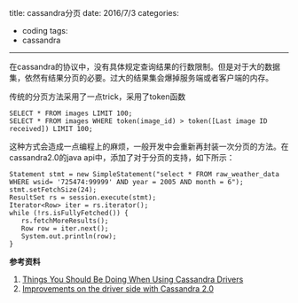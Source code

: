 title: cassandra分页
date: 2016/7/3
categories:
- coding
tags:
- cassandra
---
在cassandra的协议中，没有具体规定查询结果的行数限制。但是对于大的数据集，依然有结果分页的必要。过大的结果集会爆掉服务端或者客户端的内存。

传统的分页方法采用了一点trick，采用了token函数

```
SELECT * FROM images LIMIT 100;
SELECT * FROM images WHERE token(image_id) > token([Last image ID received]) LIMIT 100;
```

这种方式会造成一点编程上的麻烦，一般开发中会重新再封装一次分页的方法。在cassandra2.0的java api中，添加了对于分页的支持，如下所示：

```
Statement stmt = new SimpleStatement("select * FROM raw_weather_data WHERE wsid= '725474:99999' AND year = 2005 AND month = 6");
stmt.setFetchSize(24);
ResultSet rs = session.execute(stmt);
Iterator<Row> iter = rs.iterator();
while (!rs.isFullyFetched()) {
   rs.fetchMoreResults();
   Row row = iter.next();
   System.out.println(row);
}
```

**参考资料**
1. [Things You Should Be Doing When Using Cassandra Drivers](https://ahappyknockoutmouse.wordpress.com/2014/11/12/246/)
2. [Improvements on the driver side with Cassandra 2.0](http://www.datastax.com/dev/blog/client-side-improvements-in-cassandra-2-0)